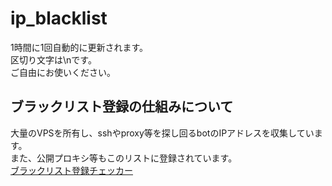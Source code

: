 # ip_blacklist
1時間に1回自動的に更新されます。<br>
区切り文字は\nです。<br>
ご自由にお使いください。
## ブラックリスト登録の仕組みについて
大量のVPSを所有し、sshやproxy等を探し回るbotのIPアドレスを収集しています。<br>
また、公開プロキシ等もこのリストに登録されています。<br>
[ブラックリスト登録チェッカー](https://siyukatu.com/blacklist.php)
